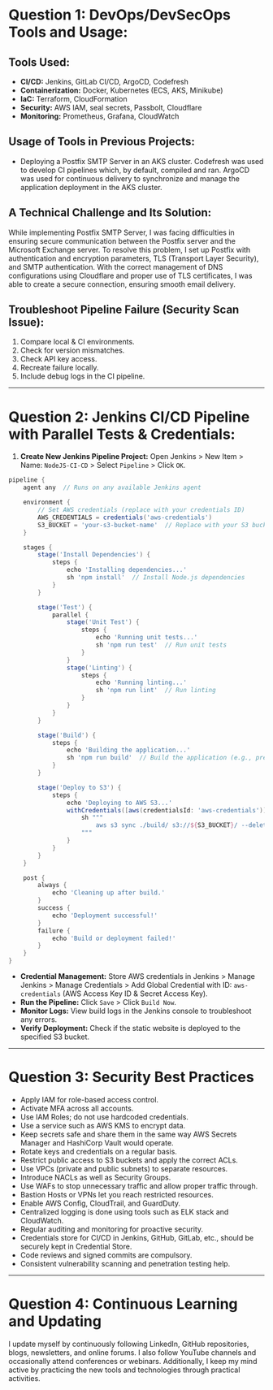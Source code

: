 # Question 1: DevOps/DevSecOps Tools and Usage:

## Tools Used:
- **CI/CD:** Jenkins, GitLab CI/CD, ArgoCD, Codefresh
- **Containerization:** Docker, Kubernetes (ECS, AKS, Minikube)
- **IaC:** Terraform, CloudFormation
- **Security:** AWS IAM, seal secrets, Passbolt, Cloudflare
- **Monitoring:** Prometheus, Grafana, CloudWatch

## Usage of Tools in Previous Projects:
- Deploying a Postfix SMTP Server in an AKS cluster. Codefresh was used to develop CI pipelines which, by default, compiled and ran. ArgoCD was used for continuous delivery to synchronize and manage the application deployment in the AKS cluster.

## A Technical Challenge and Its Solution:
While implementing Postfix SMTP Server, I was facing difficulties in ensuring secure communication between the Postfix server and the Microsoft Exchange server. To resolve this problem, I set up Postfix with authentication and encryption parameters, TLS (Transport Layer Security), and SMTP authentication. With the correct management of DNS configurations using Cloudflare and proper use of TLS certificates, I was able to create a secure connection, ensuring smooth email delivery.

## Troubleshoot Pipeline Failure (Security Scan Issue):
1. Compare local & CI environments.
2. Check for version mismatches.
3. Check API key access.
4. Recreate failure locally.
5. Include debug logs in the CI pipeline.

---

# Question 2: Jenkins CI/CD Pipeline with Parallel Tests & Credentials:

1. **Create New Jenkins Pipeline Project:** Open Jenkins > New Item > Name: `NodeJS-CI-CD` > Select `Pipeline` > Click `OK`.  

```groovy
pipeline {
    agent any  // Runs on any available Jenkins agent

    environment {
        // Set AWS credentials (replace with your credentials ID)
        AWS_CREDENTIALS = credentials('aws-credentials')
        S3_BUCKET = 'your-s3-bucket-name'  // Replace with your S3 bucket name
    }

    stages {
        stage('Install Dependencies') {
            steps {
                echo 'Installing dependencies...'
                sh 'npm install'  // Install Node.js dependencies
            }
        }

        stage('Test') {
            parallel {
                stage('Unit Test') {
                    steps {
                        echo 'Running unit tests...'
                        sh 'npm run test'  // Run unit tests
                    }
                }
                stage('Linting') {
                    steps {
                        echo 'Running linting...'
                        sh 'npm run lint'  // Run linting
                    }
                }
            }
        }

        stage('Build') {
            steps {
                echo 'Building the application...'
                sh 'npm run build'  // Build the application (e.g., prepare static files)
            }
        }

        stage('Deploy to S3') {
            steps {
                echo 'Deploying to AWS S3...'
                withCredentials([aws(credentialsId: 'aws-credentials')]) {
                    sh """
                        aws s3 sync ./build/ s3://${S3_BUCKET}/ --delete --acl public-read
                    """
                }
            }
        }
    }

    post {
        always {
            echo 'Cleaning up after build.'
        }
        success {
            echo 'Deployment successful!'
        }
        failure {
            echo 'Build or deployment failed!'
        }
    }
}
```
- **Credential Management:** Store AWS credentials in Jenkins > Manage Jenkins > Manage Credentials > Add Global Credential with ID: `aws-credentials` (AWS Access Key ID & Secret Access Key).
- **Run the Pipeline:** Click `Save` > Click `Build Now`.
- **Monitor Logs:** View build logs in the Jenkins console to troubleshoot any errors.
- **Verify Deployment:** Check if the static website is deployed to the specified S3 bucket.

---

# Question 3: Security Best Practices

- Apply IAM for role-based access control.
- Activate MFA across all accounts.
- Use IAM Roles; do not use hardcoded credentials.
- Use a service such as AWS KMS to encrypt data.
- Keep secrets safe and share them in the same way AWS Secrets Manager and HashiCorp Vault would operate.
- Rotate keys and credentials on a regular basis.
- Restrict public access to S3 buckets and apply the correct ACLs.
- Use VPCs (private and public subnets) to separate resources.
- Introduce NACLs as well as Security Groups.
- Use WAFs to stop unnecessary traffic and allow proper traffic through.
- Bastion Hosts or VPNs let you reach restricted resources.
- Enable AWS Config, CloudTrail, and GuardDuty.
- Centralized logging is done using tools such as ELK stack and CloudWatch.
- Regular auditing and monitoring for proactive security.
- Credentials store for CI/CD in Jenkins, GitHub, GitLab, etc., should be securely kept in Credential Store.
- Code reviews and signed commits are compulsory.
- Consistent vulnerability scanning and penetration testing help.

---

# Question 4: Continuous Learning and Updating

I update myself by continuously following LinkedIn, GitHub repositories, blogs, newsletters, and online forums. I also follow YouTube channels and occasionally attend conferences or webinars. Additionally, I keep my mind active by practicing the new tools and technologies through practical activities.
